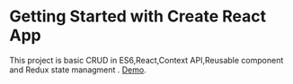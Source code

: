 # Getting Started with Create React App
This project is basic CRUD in ES6,React,Context API,Reusable component and Redux state managment .
[Demo](https://stackblitz.com/edit/react-yybtdu?file=package.json,src%2Findex.js,src%2FApp.js).
